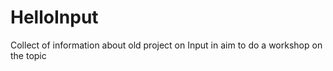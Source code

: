 # HelloInput
Collect of information about old project on Input in aim to do a workshop on the topic
